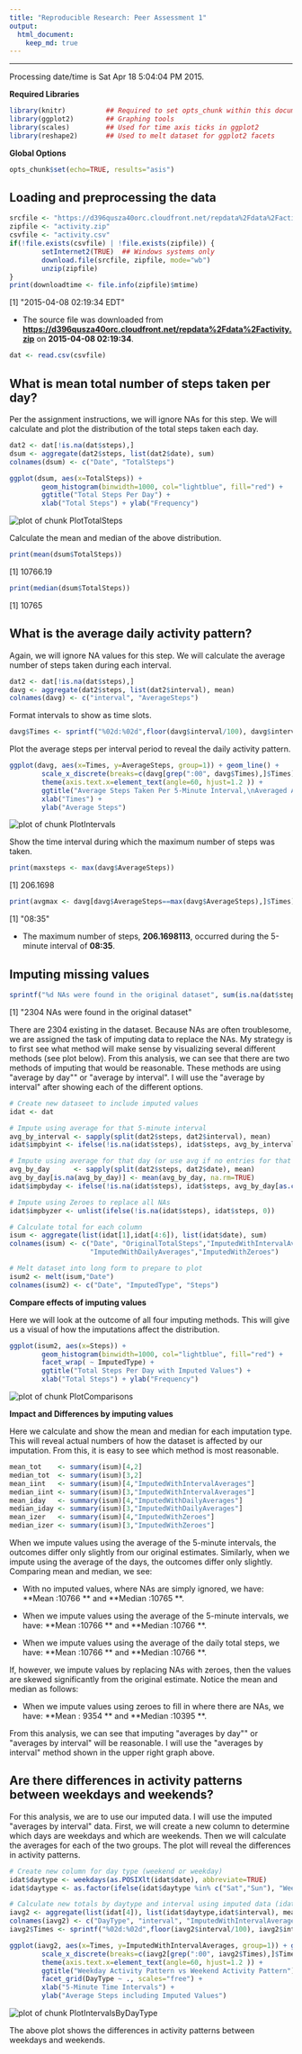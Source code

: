 ```yaml
---
title: "Reproducible Research: Peer Assessment 1"
output: 
  html_document:
    keep_md: true
---
```

***




Processing date/time is Sat Apr 18 5:04:04 PM 2015.

**Required Libraries**


```r
library(knitr)          ## Required to set opts_chunk within this document
library(ggplot2)        ## Graphing tools
library(scales)         ## Used for time axis ticks in ggplot2
library(reshape2)       ## Used to melt dataset for ggplot2 facets
```

**Global Options**


```r
opts_chunk$set(echo=TRUE, results="asis")
```

## Loading and preprocessing the data


```r
srcfile <- "https://d396qusza40orc.cloudfront.net/repdata%2Fdata%2Factivity.zip"
zipfile <- "activity.zip"
csvfile <- "activity.csv"
if(!file.exists(csvfile) | !file.exists(zipfile)) {
        setInternet2(TRUE)  ## Windows systems only
        download.file(srcfile, zipfile, mode="wb")
        unzip(zipfile)
}
print(downloadtime <- file.info(zipfile)$mtime)
```

[1] "2015-04-08 02:19:34 EDT"

- The source file was downloaded from **https://d396qusza40orc.cloudfront.net/repdata%2Fdata%2Factivity.zip** on **2015-04-08 02:19:34**.


```r
dat <- read.csv(csvfile)
```


## What is mean total number of steps taken per day?

Per the assignment instructions, we will ignore NAs for this step.  We will calculate and plot the distribution of the total steps taken each day. 


```r
dat2 <- dat[!is.na(dat$steps),] 
dsum <- aggregate(dat2$steps, list(dat2$date), sum)
colnames(dsum) <- c("Date", "TotalSteps")
```


```r
ggplot(dsum, aes(x=TotalSteps)) + 
        geom_histogram(binwidth=1000, col="lightblue", fill="red") +
        ggtitle("Total Steps Per Day") + 
        xlab("Total Steps") + ylab("Frequency")
```

![plot of chunk PlotTotalSteps](figure/PlotTotalSteps-1.png) 

Calculate the mean and median of the above distribution.


```r
print(mean(dsum$TotalSteps))
```

[1] 10766.19

```r
print(median(dsum$TotalSteps))
```

[1] 10765



## What is the average daily activity pattern?

Again, we will ignore NA values for this step.  We will calculate the average number of steps taken during each interval.  


```r
dat2 <- dat[!is.na(dat$steps),]
davg <- aggregate(dat2$steps, list(dat2$interval), mean)
colnames(davg) <- c("interval", "AverageSteps")
```

Format intervals to show as time slots.


```r
davg$Times <- sprintf("%02d:%02d",floor(davg$interval/100), davg$interval%%100)
```

Plot the average steps per interval period to reveal the daily activity pattern.


```r
ggplot(davg, aes(x=Times, y=AverageSteps, group=1)) + geom_line() +
        scale_x_discrete(breaks=c(davg[grep(":00", davg$Times),]$Times)) +
        theme(axis.text.x=element_text(angle=60, hjust=1.2 )) +
        ggtitle("Average Steps Taken Per 5-Minute Interval,\nAveraged Across All Days") + 
        xlab("Times") + 
        ylab("Average Steps")
```

![plot of chunk PlotIntervals](figure/PlotIntervals-1.png) 

Show the time interval during which the maximum number of steps was taken.


```r
print(maxsteps <- max(davg$AverageSteps))
```

[1] 206.1698

```r
print(avgmax <- davg[davg$AverageSteps==max(davg$AverageSteps),]$Times)
```

[1] "08:35"

- The maximum number of steps, **206.1698113**, occurred during the 5-minute interval of **08:35**.

## Imputing missing values


```r
sprintf("%d NAs were found in the original dataset", sum(is.na(dat$steps)))
```

[1] "2304 NAs were found in the original dataset"

There are 2304 existing in the dataset.  Because NAs are often troublesome, we are assigned the task of imputing data to replace the NAs.  My strategy is to first see what method will make sense by visualizing several different methods (see plot below).  From this analysis, we can see that there are two methods of imputing that would be reasonable.  These methods are using "average by day"" or "average by interval". I will use the "average by interval" after showing each of the different options.



```r
# Create new dataseet to include imputed values
idat <- dat

# Impute using average for that 5-minute interval
avg_by_interval <- sapply(split(dat2$steps, dat2$interval), mean) 
idat$impbyint <- ifelse(!is.na(idat$steps), idat$steps, avg_by_interval[as.character(idat$interval)])

# Impute using average for that day (or use avg if no entries for that day)
avg_by_day      <- sapply(split(dat2$steps, dat2$date), mean)
avg_by_day[is.na(avg_by_day)] <- mean(avg_by_day, na.rm=TRUE)
idat$impbyday <- ifelse(!is.na(idat$steps), idat$steps, avg_by_day[as.character(idat$date)])

# Impute using Zeroes to replace all NAs
idat$impbyzer <- unlist(ifelse(!is.na(idat$steps), idat$steps, 0))

# Calculate total for each column
isum <- aggregate(list(idat[1],idat[4:6]), list(idat$date), sum)
colnames(isum) <- c("Date", "OriginalTotalSteps","ImputedWithIntervalAverages",
                    "ImputedWithDailyAverages","ImputedWithZeroes")

# Melt dataset into long form to prepare to plot
isum2 <- melt(isum,"Date")
colnames(isum2) <- c("Date", "ImputedType", "Steps")
```

**Compare effects of imputing values**

Here we will look at the outcome of all four imputing methods.  This will give us a visual of how the imputations affect the distribution.


```r
ggplot(isum2, aes(x=Steps)) + 
        geom_histogram(binwidth=1000, col="lightblue", fill="red") +
        facet_wrap( ~ ImputedType) +
        ggtitle("Total Steps Per Day with Imputed Values") + 
        xlab("Total Steps") + ylab("Frequency")
```

![plot of chunk PlotComparisons](figure/PlotComparisons-1.png) 

**Impact and Differences by imputing values**

Here we calculate and show the mean and median for each imputation type.  This will reveal actual numbers of how the dataset is affected by our imputation.  From this, it is easy to see which method is most reasonable.


```r
mean_tot    <- summary(isum)[4,2]
median_tot  <- summary(isum)[3,2]
mean_iint   <- summary(isum)[4,"ImputedWithIntervalAverages"]
median_iint <- summary(isum)[3,"ImputedWithIntervalAverages"]
mean_iday   <- summary(isum)[4,"ImputedWithDailyAverages"]
median_iday <- summary(isum)[3,"ImputedWithDailyAverages"]
mean_izer   <- summary(isum)[4,"ImputedWithZeroes"]
median_izer <- summary(isum)[3,"ImputedWithZeroes"]
```

When we impute values using the average of the 5-minute intervals, the outcomes differ only slightly from our original estimates.  Similarly, when we impute using the average of the days, the outcomes differ only slightly.  Comparing mean and median, we see:

- With no imputed values, where NAs are simply ignored, we have:  **Mean   :10766  ** and **Median :10765  **.

- When we impute values using the average of the 5-minute intervals, we have:   **Mean   :10766  ** and **Median :10766  **.

- When we impute values using the average of the daily total steps, we have:    **Mean   :10766  ** and **Median :10766  **.

If, however, we impute values by replacing NAs with zeroes, then the values are skewed significantly from the original estimate.  Notice the mean and median as follows:

- When we impute values using zeroes to fill in where there are NAs, we have:   **Mean   : 9354  ** and **Median :10395  **.

From this analysis, we can see that imputing "averages by day"" or "averages by interval" will be reasonable. I will use the "averages by interval" method shown in the upper right graph above.

## Are there differences in activity patterns between weekdays and weekends?

For this analysis, we are to use our imputed data.  I will use the imputed "averages by interval" data.  First, we will create a new column to determine which days are weekdays and which are weekends.  Then we will calculate the averages for each of the two groups.  The plot will reveal the differences in activity patterns.


```r
# Create new column for day type (weekend or weekday)
idat$daytype <- weekdays(as.POSIXlt(idat$date), abbreviate=TRUE)
idat$daytype <- as.factor(ifelse(idat$daytype %in% c("Sat","Sun"), "Weekends", "Weekdays"))

# Calculate new totals by daytype and interval using imputed data (idat)
iavg2 <- aggregate(list(idat[4]), list(idat$daytype,idat$interval), mean)
colnames(iavg2) <- c("DayType", "interval", "ImputedWithIntervalAverages")
iavg2$Times <- sprintf("%02d:%02d",floor(iavg2$interval/100), iavg2$interval%%100)
```


```r
ggplot(iavg2, aes(x=Times, y=ImputedWithIntervalAverages, group=1)) + geom_line() +
        scale_x_discrete(breaks=c(iavg2[grep(":00", iavg2$Times),]$Times)) +
        theme(axis.text.x=element_text(angle=60, hjust=1.2 )) +
        ggtitle("Weekday Activity Pattern vs Weekend Activity Pattern") + 
        facet_grid(DayType ~ ., scales="free") + 
        xlab("5-Minute Time Intervals") + 
        ylab("Average Steps including Imputed Values")
```

![plot of chunk PlotIntervalsByDayType](figure/PlotIntervalsByDayType-1.png) 

The above plot shows the differences in activity patterns between weekdays and weekends.


